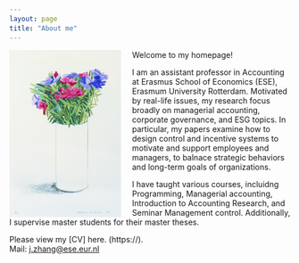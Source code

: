 ```yaml
---
layout: page
title: "About me"
---
```


<img style="border: 0px solid ; width: 200px; height: 300px; float: left; padding-right:20px" src="images/david-hockney-vase.jpg" alt="hi" class="inline-block">
Welcome to my homepage!

I am an assistant professor in Accounting at Erasmus School of Economics (ESE), Erasmum University Rotterdam. Motivated by real-life issues, my research focus broadly on managerial accounting, corporate governance, and ESG topics. In particular, my papers examine how to design control and incentive systems to motivate and support employees and managers, to balnace strategic behaviors and long-term goals of organizations. 

I have taught various courses, incluidng Programming, Managerial accounting, Introduction to Accounting Research, and Seminar Management control. Additionally, I supervise master students for their master theses. 

Please view my [CV] here. (https://). <br>
Mail: [j.zhang@ese.eur.nl](mailto:j.zhang@ese.eur.nl)

